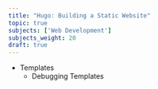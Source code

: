 ```yaml
---
title: "Hugo: Building a Static Website"
topic: true
subjects: ['Web Development']
subjects_weight: 20
draft: true
---
```


- Templates
	- Debugging Templates <!-- https://gohugo.io/templates/template-debugging/ -->